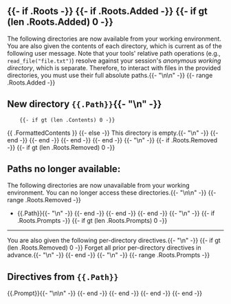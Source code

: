 {{- if .Roots -}}
  {{- if .Roots.Added -}}
    {{- if gt (len .Roots.Added) 0 -}}
---

The following directories are now available from your working environment. You are also given the contents of each directory, which is current as of the following user message. Note that your tools' relative path operations (e.g., `read_file("file.txt")`) resolve against your session's *anonymous working directory*, which is separate. Therefore, to interact with files in the provided directories, you must use their full absolute paths.{{- "\n\n" -}}
      {{- range .Roots.Added -}}
## New directory `{{.Path}}`{{- "\n" -}}
        {{- if gt (len .Contents) 0 -}}
{{ .FormattedContents }}
        {{- else -}}
This directory is empty.{{- "\n" -}}
        {{- end -}}
      {{- end -}}
    {{- end -}}
  {{- end -}}
{{- "\n" -}}
  {{- if .Roots.Removed -}}
    {{- if gt (len .Roots.Removed) 0 -}}
## Paths no longer available:
The following directories are now unavailable from your working environment. You can no longer access these directories.{{- "\n\n" -}}
      {{- range .Roots.Removed -}}
- {{.Path}}{{- "\n" -}}
      {{- end -}}
    {{- end -}}
  {{- end -}}
{{- "\n" -}}
  {{- if .Roots.Prompts -}}
    {{- if gt (len .Roots.Prompts) 0 -}}
---

You are also given the following per-directory directives.{{- "\n" -}}
      {{- if gt (len .Roots.Removed) 0 -}}
Forget all prior per-directory directives in advance.{{- "\n" -}}
      {{- end -}}
{{- "\n" -}}
      {{- range .Roots.Prompts -}}
## Directives from `{{.Path}}`
{{.Prompt}}{{- "\n\n" -}}
      {{- end -}}
    {{- end -}}
  {{- end -}}
{{- end -}}